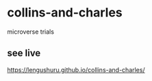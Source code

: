 # collins-and-charles
microverse trials

## see live 
 https://lengushuru.github.io/collins-and-charles/
 
